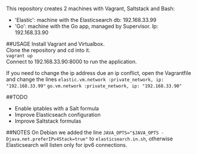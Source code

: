 This repository creates 2 machines with Vagrant, Saltstack and Bash:  
 - 'Elastic': machine with the Elasticsearch db: 192.168.33.99  
 - 'Go': machine with the Go app, managed by Supervisor. Ip: 192.168.33.90  

##USAGE
Install Vagrant and Virtualbox.  
Clone the repository and cd into it.  
```vagrant up```   
Connect to 192.168.33.90:8000 to run the application.  

If you need to change the ip address due an ip conflict, open the Vagrantfile and change the lines
```elastic.vm.network :private_network, ip: "192.168.33.99"```
```go.vm.network :private_network, ip: "192.168.33.90"```


##TODO
- Enable iptables with a Salt formula
- Improve Elasticseach configuration
- Improve Saltstack formulas


##NOTES
On Debian we added the line ```JAVA_OPTS="$JAVA_OPTS -Djava.net.preferIPv4Stack=true"``` to ```elasticsearch.in.sh```, otherwise Elasticsearch will listen only for ipv6 connections.
